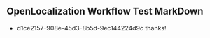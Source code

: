 ## OpenLocalization Workflow Test MarkDown
* d1ce2157-908e-45d3-8b5d-9ec144224d9c thanks!

<!--HONumber=Sep16_HO1-->



